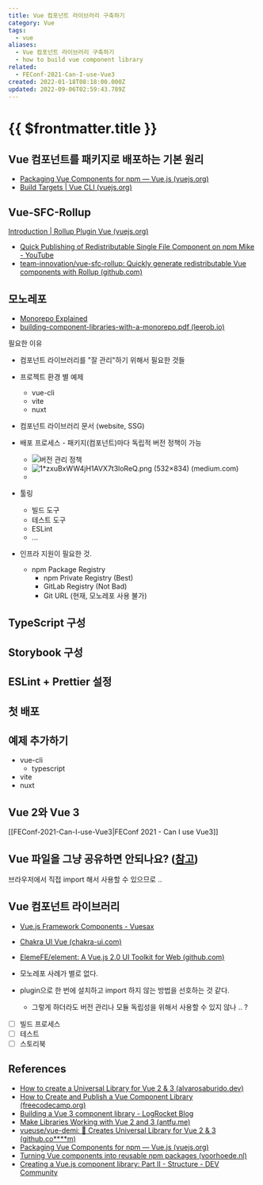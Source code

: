 ```yaml
---
title: Vue 컴포넌트 라이브러리 구축하기
category: Vue
tags:
  - vue
aliases:
  - Vue 컴포넌트 라이브러리 구축하기
  - how to build vue component library
related:
  - FEConf-2021-Can-I-use-Vue3
created: 2022-01-18T08:18:00.000Z
updated: 2022-09-06T02:59:43.789Z
---
```


# {{ $frontmatter.title }}

## Vue 컴포넌트를 패키지로 배포하는 기본 원리

- [Packaging Vue Components for npm — Vue.js (vuejs.org)](https://vuejs.org/v2/cookbook/packaging-sfc-for-npm.html)
- [Build Targets | Vue CLI (vuejs.org)](https://cli.vuejs.org/guide/build-targets.html#app)

## Vue-SFC-Rollup

[Introduction | Rollup Plugin Vue (vuejs.org)](https://rollup-plugin-vue.vuejs.org/)

- [Quick Publishing of Redistributable Single File Component on npm Mike - YouTube](https://www.youtube.com/watch?v=iDCt8DtJr3s)
- [team-innovation/vue-sfc-rollup: Quickly generate redistributable Vue components with Rollup (github.com)](https://github.com/team-innovation/vue-sfc-rollup)

## 모노레포

- [Monorepo Explained](https://monorepo.tools/)
- [building-component-libraries-with-a-monorepo.pdf (leerob.io)](https://leerob.io/building-component-libraries-with-a-monorepo.pdf)

필요한 이유

- 컴포넌트 라이브러리를 "잘 관리"하기 위해서 필요한 것들
- 프로젝트 환경 별 예제
  - vue-cli
  - vite
  - nuxt
- 컴포넌트 라이브러리 문서 (website, SSG)
- 배포 프로세스 - 패키지(컴포넌트)마다 독립적 버전 정책이 가능
  - ![버전 관리 정책](https://miro.medium.com/max/1225/1*roETPKX_0bKp3oOIVbNVIw.png)
  - ![1*zxuBxWW4jH1AVX7t3loReQ.png (532×834) (medium.com)](https://miro.medium.com/max/931/1*zxuBxWW4jH1AVX7t3loReQ.png)
  -
- 툴링

  - 빌드 도구
  - 테스트 도구
  - ESLint
  - ...

- 인프라 지원이 필요한 것.
  - npm Package Registry
    - npm Private Registry (Best)
    - GitLab Registry (Not Bad)
    - Git URL (현재, 모노레포 사용 불가)

## TypeScript 구성

## Storybook 구성

## ESLint + Prettier 설정

## 첫 배포

## 예제 추가하기

- vue-cli
  - typescript
- vite
- nuxt

## Vue 2와 Vue 3

[[FEConf-2021-Can-I-use-Vue3|FEConf 2021 - Can I use Vue3]]

## Vue 파일을 그냥 공유하면 안되나요? ([참고](https://kr.vuejs.org/v2/cookbook/packaging-sfc-for-npm.html#Can%E2%80%99t-I-Just-Share-vue-Files-Directly))

브라우저에서 직접 import 해서 사용할 수 있으므로 ..

## Vue 컴포넌트 라이브러리

- [Vue.js Framework Components - Vuesax](https://vuesax.com/)
- [Chakra UI Vue (chakra-ui.com)](https://vue.chakra-ui.com/getting-started)
- [ElemeFE/element: A Vue.js 2.0 UI Toolkit for Web (github.com)](https://github.com/ElemeFE/element)

- 모노레포 사례가 별로 없다.
- plugin으로 한 번에 설치하고 import 하지 않는 방법을 선호하는 것 같다.
  - 그렇게 하더라도 버전 관리나 모듈 독립성을 위해서 사용할 수 있지 않나 .. ?
- [ ] 빌드 프로세스
- [ ] 테스트
- [ ] 스토리북

## References

- [How to create a Universal Library for Vue 2 & 3 (alvarosaburido.dev)](https://alvarosaburido.dev/blog/how-to-create-an-universal-library-for-vue-2-3)
- [How to Create and Publish a Vue Component Library (freecodecamp.org)](https://www.freecodecamp.org/news/how-to-create-and-publish-a-vue-component-library/)
- [Building a Vue 3 component library - LogRocket Blog](https://blog.logrocket.com/building-vue-3-component-library/)
- [Make Libraries Working with Vue 2 and 3 (antfu.me)](https://antfu.me/posts/make-libraries-working-with-vue-2-and-3)
- [vueuse/vue-demi: 🎩 Creates Universal Library for Vue 2 & 3 (github.co\*\*\*\*m)](https://github.com/vueuse/vue-demi)
- [Packaging Vue Components for npm — Vue.js (vuejs.org)](https://vuejs.org/v2/cookbook/packaging-sfc-for-npm.html)
- [Turning Vue components into reusable npm packages (voorhoede.nl)](https://www.voorhoede.nl/en/blog/turning-vue-components-into-reusable-npm-packages/)
- [Creating a Vue.js component library: Part II - Structure - DEV Community](https://dev.to/siegerts/creating-a-vue-js-component-library-part-ii-structure-iph)
